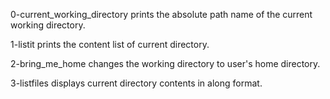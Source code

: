 0-current_working_directory prints the absolute path name of the current working directory.

1-listit prints the content list of current directory.

2-bring_me_home changes the working directory to user's home directory.

3-listfiles displays current directory contents in along format.
